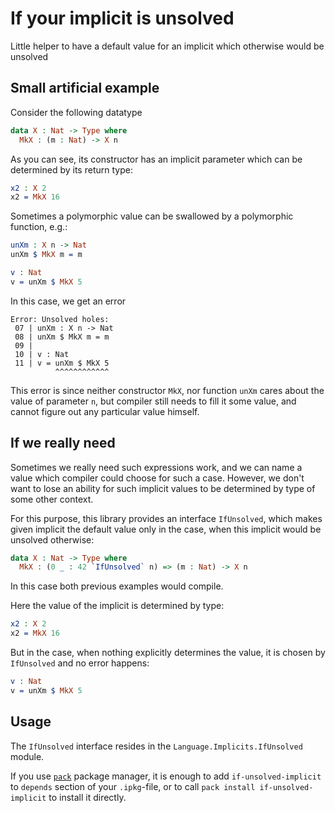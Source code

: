 <!-- idris
module README

import Language.Implicits.IfUnsolved
-->

# If your implicit is unsolved

Little helper to have a default value for an implicit which otherwise would be unsolved

## Small artificial example

Consider the following datatype

<!-- idris
namespace Unsolved {
-->

```idris
data X : Nat -> Type where
  MkX : (m : Nat) -> X n
```

As you can see, its constructor has an implicit parameter which can be determined by its return type:

```idris
x2 : X 2
x2 = MkX 16
```

Sometimes a polymorphic value can be swallowed by a polymorphic function, e.g.:

```idris
unXm : X n -> Nat
unXm $ MkX m = m

v : Nat
v = unXm $ MkX 5
```

<!-- TODO to put the code above into a `failing` block as soon as https://github.com/idris-lang/Idris2/issues/2821 is solved -->

In this case, we get an error

```console
Error: Unsolved holes:
 07 | unXm : X n -> Nat
 08 | unXm $ MkX m = m
 09 |
 10 | v : Nat
 11 | v = unXm $ MkX 5
          ^^^^^^^^^^^^
```

This error is since neither constructor `MkX`, nor function `unXm` cares about the value of parameter `n`,
but compiler still needs to fill it some value, and cannot figure out any particular value himself.

<!-- idris
  }
-->

## If we really need

Sometimes we really need such expressions work, and we can name a value which compiler could choose for such a case.
However, we don't want to lose an ability for such implicit values to be determined by type of some other context.

For this purpose, this library provides an interface `IfUnsolved`, which makes given implicit the default value
only in the case, when this implicit would be unsolved otherwise:

```idris
data X : Nat -> Type where
  MkX : (0 _ : 42 `IfUnsolved` n) => (m : Nat) -> X n
```

In this case both previous examples would compile.

Here the value of the implicit is determined by type:

```idris
x2 : X 2
x2 = MkX 16
```

But in the case, when nothing explicitly determines the value, it is chosen by `IfUnsolved` and no error happens:

<!-- idris
unXm : X n -> Nat
unXm $ MkX m = m
-->

```idris
v : Nat
v = unXm $ MkX 5
```

## Usage

The `IfUnsolved` interface resides in the `Language.Implicits.IfUnsolved` module.

If you use [`pack`](https://github.com/stefan-hoeck/idris2-pack/) package manager, it is enough to add `if-unsolved-implicit` to `depends` section
of your `.ipkg`-file, or to call `pack install if-unsolved-implicit` to install it directly.
